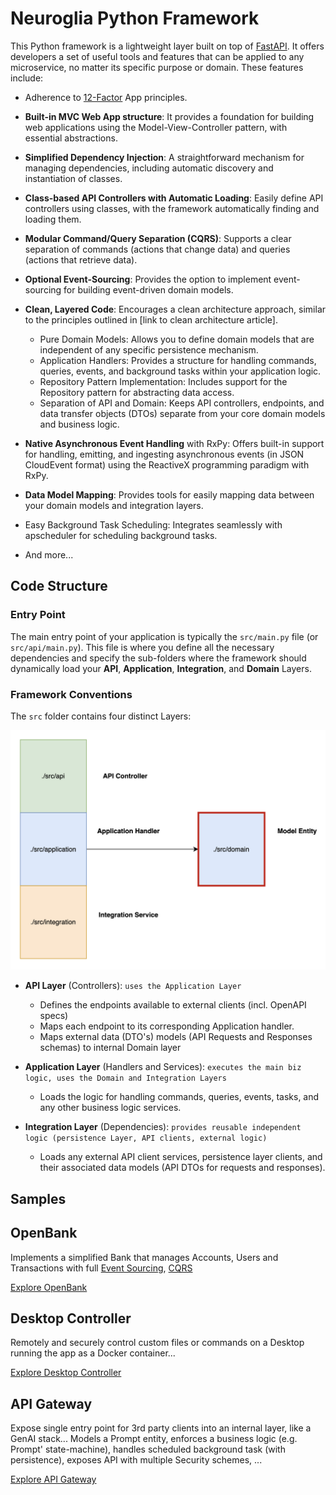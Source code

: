 # Neuroglia Python Framework

This Python framework is a lightweight layer built on top of [FastAPI](https://fastapi.tiangolo.com/). It offers developers a set of useful tools and features that can be applied to any microservice, no matter its specific purpose or domain. These features include:

- Adherence to [12-Factor](https://12factor.net/) App principles.
- **Built-in MVC Web App structure**: It provides a foundation for building web applications using the Model-View-Controller pattern, with essential abstractions.
- **Simplified Dependency Injection**: A straightforward mechanism for managing dependencies, including automatic discovery and instantiation of classes.
- **Class-based API Controllers with Automatic Loading**: Easily define API controllers using classes, with the framework automatically finding and loading them.
- **Modular Command/Query Separation (CQRS)**: Supports a clear separation of commands (actions that change data) and queries (actions that retrieve data).
- **Optional Event-Sourcing**: Provides the option to implement event-sourcing for building event-driven domain models.
- **Clean, Layered Code**: Encourages a clean architecture approach, similar to the principles outlined in [link to clean architecture article].

    - Pure Domain Models: Allows you to define domain models that are independent of any specific persistence mechanism.
    - Application Handlers: Provides a structure for handling commands, queries, events, and background tasks within your application logic.
    - Repository Pattern Implementation: Includes support for the Repository pattern for abstracting data access.
    - Separation of API and Domain: Keeps API controllers, endpoints, and data transfer objects (DTOs) separate from your core domain models and business logic.

- **Native Asynchronous Event Handling** with RxPy: Offers built-in support for handling, emitting, and ingesting asynchronous events (in JSON CloudEvent format) using the ReactiveX programming paradigm with RxPy.
- **Data Model Mapping**: Provides tools for easily mapping data between your domain models and integration layers.
- Easy Background Task Scheduling: Integrates seamlessly with apscheduler for scheduling background tasks.
- And more...

## Code Structure

### Entry Point

The main entry point of your application is typically the `src/main.py` file (or `src/api/main.py`).
This file is where you define all the necessary dependencies and specify the sub-folders where the framework should dynamically load your **API**, **Application**, **Integration**, and **Domain** Layers.

### Framework Conventions

The `src` folder contains four distinct Layers:

![src](img/src-Code_Structure.png)

- **API Layer** (Controllers): `uses the Application Layer`
    - Defines the endpoints available to external clients (incl. OpenAPI specs)
    - Maps each endpoint to its corresponding Application handler.
    - Maps external data (DTO's) models (API Requests and Responses schemas) to internal Domain layer

- **Application Layer** (Handlers and Services): `executes the main biz logic, uses the Domain and Integration Layers`
    - Loads the logic for handling commands, queries, events, tasks, and any other business logic services.

- **Integration Layer** (Dependencies): `provides reusable independent logic (persistence Layer, API clients, external logic)`
    - Loads any external API client services, persistence layer clients, and their associated data models (API DTOs for requests and responses).

## Samples

## OpenBank

Implements a simplified Bank that manages Accounts, Users and Transactions with full [Event Sourcing](https://microservices.io/patterns/data/event-sourcing.html), [CQRS](https://microservices.io/patterns/data/cqrs.html)

[Explore OpenBank](https://github.com/bvandewe/pyneuro/tree/main/samples/openbank)

## Desktop Controller

Remotely and securely control custom files or commands on a Desktop running the app as a Docker container...

[Explore Desktop Controller](https://github.com/bvandewe/pyneuro/tree/main/samples/desktop-controller)

## API Gateway

Expose single entry point for 3rd party clients into an internal layer, like a GenAI stack...
Models a Prompt entity, enforces a business logic (e.g. Prompt' state-machine), handles scheduled background task (with persistence), exposes API with multiple Security schemes, ...

[Explore API Gateway](https://github.com/bvandewe/pyneuro/tree/main/samples/api-gateway)
